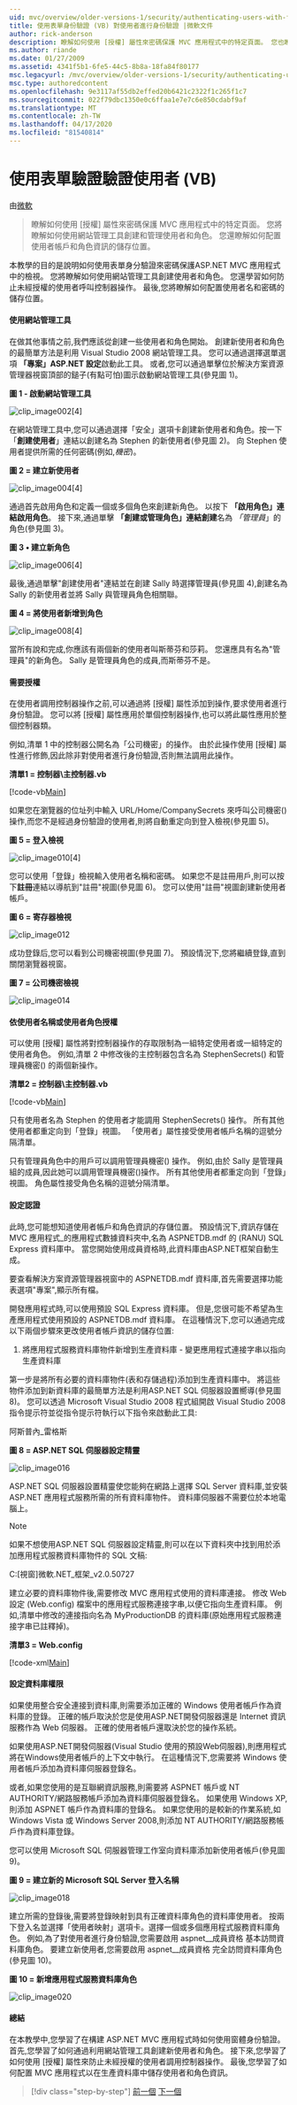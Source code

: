 ```yaml
---
uid: mvc/overview/older-versions-1/security/authenticating-users-with-forms-authentication-vb
title: 使用表單身份驗證 (VB) 對使用者進行身份驗證 |微軟文件
author: rick-anderson
description: 瞭解如何使用 [授權] 屬性來密碼保護 MVC 應用程式中的特定頁面。 您也瞭解如何使用網站管理...
ms.author: riande
ms.date: 01/27/2009
ms.assetid: 4341f5b1-6fe5-44c5-8b8a-18fa84f80177
msc.legacyurl: /mvc/overview/older-versions-1/security/authenticating-users-with-forms-authentication-vb
msc.type: authoredcontent
ms.openlocfilehash: 9e3117af55db2effed20b6421c2322f1c265f1c7
ms.sourcegitcommit: 022f79dbc1350e0c6ffaa1e7e7c6e850cdabf9af
ms.translationtype: MT
ms.contentlocale: zh-TW
ms.lasthandoff: 04/17/2020
ms.locfileid: "81540814"
---
```

# <a name="authenticating-users-with-forms-authentication-vb"></a>使用表單驗證驗證使用者 (VB)

由[微軟](https://github.com/microsoft)

> 瞭解如何使用 [授權] 屬性來密碼保護 MVC 應用程式中的特定頁面。 您將瞭解如何使用網站管理工具創建和管理使用者和角色。 您還瞭解如何配置使用者帳戶和角色資訊的儲存位置。

本教學的目的是說明如何使用表單身分驗證來密碼保護ASP.NET MVC 應用程式中的檢視。 您將瞭解如何使用網站管理工具創建使用者和角色。 您還學習如何防止未經授權的使用者呼叫控制器操作。 最後,您將瞭解如何配置使用者名和密碼的儲存位置。

#### <a name="using-the-web-site-administration-tool"></a>使用網站管理工具

在做其他事情之前,我們應該從創建一些使用者和角色開始。 創建新使用者和角色的最簡單方法是利用 Visual Studio 2008 網站管理工具。 您可以通過選擇選單選項 **「專案」ASP.NET 設定**啟動此工具。 或者,您可以通過單擊位於解決方案資源管理器視窗頂部的鎚子(有點可怕)圖示啟動網站管理工具(參見圖 1)。

**圖 1 - 啟動網站管理工具**

![clip_image002[4]](authenticating-users-with-forms-authentication-vb/_static/image1.jpg)

在網站管理工具中,您可以通過選擇「安全」選項卡創建新使用者和角色。按一下「**創建使用者**」連結以創建名為 Stephen 的新使用者(參見圖 2)。 向 Stephen 使用者提供所需的任何密碼(例如,*機密*)。

**圖 2 = 建立新使用者**

![clip_image004[4]](authenticating-users-with-forms-authentication-vb/_static/image2.jpg)

通過首先啟用角色和定義一個或多個角色來創建新角色。 以按下 **「啟用角色」連結啟用角色**。 接下來,通過單擊 **「創建或管理角色」連結創建**名為 *「管理員*」的角色(參見圖 3)。

**圖 3 • 建立新角色**

![clip_image006[4]](authenticating-users-with-forms-authentication-vb/_static/image3.jpg)

最後,通過單擊"創建使用者"連結並在創建 Sally 時選擇管理員(參見圖 4),創建名為 Sally 的新使用者並將 Sally 與管理員角色相關聯。

**圖 4 = 將使用者新增到角色**

![clip_image008[4]](authenticating-users-with-forms-authentication-vb/_static/image4.jpg)

當所有說和完成,你應該有兩個新的使用者叫斯蒂芬和莎莉。 您還應具有名為"管理員"的新角色。 Sally 是管理員角色的成員,而斯蒂芬不是。

#### <a name="requiring-authorization"></a>需要授權

在使用者調用控制器操作之前,可以通過將 [授權] 屬性添加到操作,要求使用者進行身份驗證。 您可以將 [授權] 屬性應用於單個控制器操作,也可以將此屬性應用於整個控制器類。

例如,清單 1 中的控制器公開名為「公司機密」的操作。 由於此操作使用 [授權] 屬性進行修飾,因此除非對使用者進行身份驗證,否則無法調用此操作。

**清單1 = 控制器\主控制器.vb**

[!code-vb[Main](authenticating-users-with-forms-authentication-vb/samples/sample1.vb)]

如果您在瀏覽器的位址列中輸入 URL/Home/CompanySecrets 來呼叫公司機密()操作,而您不是經過身份驗證的使用者,則將自動重定向到登入檢視(參見圖 5)。

**圖 5 = 登入檢視**

![clip_image010[4]](authenticating-users-with-forms-authentication-vb/_static/image5.jpg)

您可以使用「登錄」檢視輸入使用者名稱和密碼。 如果您不是註冊用戶,則可以按下**註冊**連結以導航到"註冊"視圖(參見圖 6)。 您可以使用"註冊"視圖創建新使用者帳戶。

**圖 6 = 寄存器檢視**

![clip_image012](authenticating-users-with-forms-authentication-vb/_static/image6.jpg)

成功登錄后,您可以看到公司機密視圖(參見圖 7)。 預設情況下,您將繼續登錄,直到關閉瀏覽器視窗。

**圖 7 = 公司機密檢視**

![clip_image014](authenticating-users-with-forms-authentication-vb/_static/image7.jpg)

#### <a name="authorizing-by-user-name-or-user-role"></a>依使用者名稱或使用者角色授權

可以使用 [授權] 屬性將對控制器操作的存取限制為一組特定使用者或一組特定的使用者角色。 例如,清單 2 中修改後的主控制器包含名為 StephenSecrets() 和管理員機密() 的兩個新操作。

**清單2 = 控制器\主控制器.vb**

[!code-vb[Main](authenticating-users-with-forms-authentication-vb/samples/sample2.vb)]

只有使用者名為 Stephen 的使用者才能調用 StephenSecrets() 操作。 所有其他使用者都重定向到「登錄」視圖。 「使用者」屬性接受使用者帳戶名稱的逗號分隔清單。

只有管理員角色中的用戶可以調用管理員機密() 操作。 例如,由於 Sally 是管理員組的成員,因此她可以調用管理員機密()操作。 所有其他使用者都重定向到「登錄」視圖。 角色屬性接受角色名稱的逗號分隔清單。

#### <a name="configuring-authentication"></a>設定認證

此時,您可能想知道使用者帳戶和角色資訊的存儲位置。 預設情況下,資訊存儲在 MVC 應用程式\_的應用程式數據資料夾中,名為 ASPNETDB.mdf 的 (RANU) SQL Express 資料庫中。 當您開始使用成員資格時,此資料庫由ASP.NET框架自動生成。

要查看解決方案資源管理器視窗中的 ASPNETDB.mdf 資料庫,首先需要選擇功能表選項"專案",顯示所有檔。

開發應用程式時,可以使用預設 SQL Express 資料庫。 但是,您很可能不希望為生產應用程式使用預設的 ASPNETDB.mdf 資料庫。 在這種情況下,您可以通過完成以下兩個步驟來更改使用者帳戶資訊的儲存位置:

1. 將應用程式服務資料庫物件新增到生產資料庫 - 變更應用程式連接字串以指向生產資料庫

第一步是將所有必要的資料庫物件(表和存儲過程)添加到生產資料庫中。 將這些物件添加到新資料庫的最簡單方法是利用ASP.NET SQL 伺服器設置嚮導(參見圖 8)。 您可以透過 Microsoft Visual Studio 2008 程式組開啟 Visual Studio 2008 指令提示符並從指令提示符執行以下指令來啟動此工具:

阿斯普內\_雷格斯

**圖 8 = ASP.NET SQL 伺服器設定精靈**

![clip_image016](authenticating-users-with-forms-authentication-vb/_static/image8.jpg)

ASP.NET SQL 伺服器設置精靈使您能夠在網路上選擇 SQL Server 資料庫,並安裝 ASP.NET 應用程式服務所需的所有資料庫物件。 資料庫伺服器不需要位於本地電腦上。

> [!NOTE]
> 如果不想使用ASP.NET SQL 伺服器設定精靈,則可以在以下資料夾中找到用於添加應用程式服務資料庫物件的 SQL 文稿:
> 
> 
> C:[視窗]微軟.NET_框架_v2.0.50727

建立必要的資料庫物件後,需要修改 MVC 應用程式使用的資料庫連接。 修改 Web 設定 (Web.config) 檔案中的應用程式服務連接字串,以便它指向生產資料庫。 例如,清單中修改的連接指向名為 MyProductionDB 的資料庫(原始應用程式服務連接字串已註釋掉)。

**清單3 = Web.config**

[!code-xml[Main](authenticating-users-with-forms-authentication-vb/samples/sample3.xml)]

#### <a name="configuring-database-permissions"></a>設定資料庫權限

如果使用整合安全連接到資料庫,則需要添加正確的 Windows 使用者帳戶作為資料庫的登錄。 正確的帳戶取決於您是使用ASP.NET開發伺服器還是 Internet 資訊服務作為 Web 伺服器。 正確的使用者帳戶還取決於您的操作系統。

如果使用ASP.NET開發伺服器(Visual Studio 使用的預設Web伺服器),則應用程式將在Windows使用者帳戶的上下文中執行。 在這種情況下,您需要將 Windows 使用者帳戶添加為資料庫伺服器登錄名。

或者,如果您使用的是互聯網資訊服務,則需要將 ASPNET 帳戶或 NT AUTHORITY/網路服務帳戶添加為資料庫伺服器登錄名。 如果使用 Windows XP,則添加 ASPNET 帳戶作為資料庫的登錄名。 如果您使用的是較新的作業系統,如 Windows Vista 或 Windows Server 2008,則添加 NT AUTHORITY/網路服務帳戶作為資料庫登錄。

您可以使用 Microsoft SQL 伺服器管理工作室向資料庫添加新使用者帳戶(參見圖 9)。

**圖 9 = 建立新的 Microsoft SQL Server 登入名稱**

![clip_image018](authenticating-users-with-forms-authentication-vb/_static/image9.jpg)

建立所需的登錄後,需要將登錄映射到具有正確資料庫角色的資料庫使用者。 按兩下登入名並選擇「使用者映射」選項卡。選擇一個或多個應用程式服務資料庫角色。 例如,為了對使用者進行身份驗證,您需要啟用 aspnet\_\_成員資格 基本訪問資料庫角色。 要建立新使用者,您需要啟用 aspnet\_\_成員資格 完全訪問資料庫角色(參見圖 10)。

**圖 10 = 新增應用程式服務資料庫角色**

![clip_image020](authenticating-users-with-forms-authentication-vb/_static/image10.jpg)

#### <a name="summary"></a>總結

在本教學中,您學習了在構建 ASP.NET MVC 應用程式時如何使用窗體身份驗證。 首先,您學習了如何通過利用網站管理工具創建新使用者和角色。 接下來,您學習了如何使用 [授權] 屬性來防止未經授權的使用者調用控制器操作。 最後,您學習了如何配置 MVC 應用程式以在生產資料庫中儲存使用者和角色資訊。

> [!div class="step-by-step"]
> [前一個](preventing-javascript-injection-attacks-cs.md)
> [下一個](authenticating-users-with-windows-authentication-vb.md)
